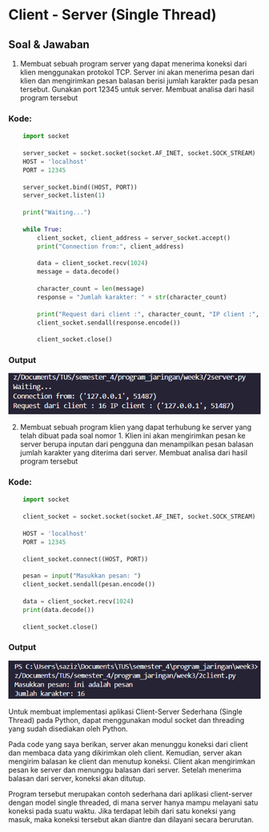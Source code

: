 # Client - Server (Single Thread)

## Soal & Jawaban

1. Membuat sebuah program server yang dapat menerima koneksi dari klien menggunakan protokol TCP. Server ini akan menerima pesan dari klien dan mengirimkan pesan balasan berisi jumlah karakter pada pesan tersebut. Gunakan port 12345 untuk server. Membuat analisa dari hasil program tersebut

### Kode:

```py
    import socket

    server_socket = socket.socket(socket.AF_INET, socket.SOCK_STREAM)
    HOST = 'localhost'
    PORT = 12345

    server_socket.bind((HOST, PORT))
    server_socket.listen(1)

    print("Waiting...")

    while True:
        client_socket, client_address = server_socket.accept()
        print("Connection from:", client_address)

        data = client_socket.recv(1024)
        message = data.decode()

        character_count = len(message)
        response = "Jumlah karakter: " + str(character_count)

        print("Request dari client :", character_count, "IP client :", client_address)
        client_socket.sendall(response.encode())

        client_socket.close()
```

### Output

<img src="https://github.com/AzizImastara/socket-programming/blob/master/public/output-server.png" />

2. Membuat sebuah program klien yang dapat terhubung ke server yang telah dibuat pada soal nomor 1. Klien ini akan mengirimkan pesan ke server berupa inputan dari pengguna dan menampilkan pesan balasan jumlah karakter yang diterima dari server. Membuat analisa dari hasil program tersebut

### Kode:

```py
    import socket

    client_socket = socket.socket(socket.AF_INET, socket.SOCK_STREAM)

    HOST = 'localhost'
    PORT = 12345

    client_socket.connect((HOST, PORT))

    pesan = input("Masukkan pesan: ")
    client_socket.sendall(pesan.encode())

    data = client_socket.recv(1024)
    print(data.decode())

    client_socket.close()
```

### Output

<img src="https://github.com/AzizImastara/socket-programming/blob/master/public/output-client.png" />

Untuk membuat implementasi aplikasi Client-Server Sederhana (Single Thread) pada Python,
dapat menggunakan modul socket dan threading yang sudah disediakan oleh Python.

Pada code yang saya berikan, server akan menunggu koneksi dari client dan membaca data yang
dikirimkan oleh client. Kemudian, server akan mengirim balasan ke client dan menutup
koneksi. Client akan mengirimkan pesan ke server dan menunggu balasan dari server. Setelah
menerima balasan dari server, koneksi akan ditutup.

Program tersebut merupakan contoh sederhana dari aplikasi client-server dengan model single
threaded, di mana server hanya mampu melayani satu koneksi pada suatu waktu. Jika
terdapat lebih dari satu koneksi yang masuk, maka koneksi tersebut akan diantre dan dilayani
secara berurutan.
